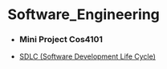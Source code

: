 # Software_Engineering
- ### Mini Project Cos4101

- [SDLC (Software Development Life Cycle)](docs/SDLC.md)
